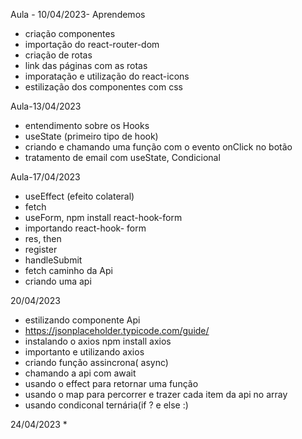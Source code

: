 Aula - 10/04/2023- Aprendemos
* criação componentes
* importação do react-router-dom
* criação de rotas 
* link das páginas com as rotas
* imporatação e utilização do react-icons
* estilização dos componentes com css

Aula-13/04/2023
* entendimento sobre os Hooks
* useState (primeiro tipo de hook)
* criando e chamando uma função com o evento onClick no botão
* tratamento de email com useState, Condicional

Aula-17/04/2023
* useEffect (efeito colateral)
* fetch
* useForm, npm install react-hook-form
* importando react-hook- form
* res, then
* register
* handleSubmit
* fetch caminho da Api
* criando uma api

20/04/2023
* estilizando componente Api
* https://jsonplaceholder.typicode.com/guide/
* instalando o axios npm install axios
* importanto e utilizando axios
* criando função assincrona( async) 
* chamando a api com await
* usando o effect para retornar uma função
* usando o map para percorrer e trazer cada item da api no array
* usando condiconal ternária(if ?  e else :)

24/04/2023
* 